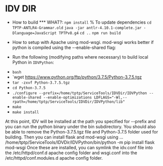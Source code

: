 
# IDV DIR

- How to build *** WHAT?:
`npm install`     % To update dependencies
`cd TPTP-ANTLR4-Grammar.old`
`java -jar antlr-4.10.1-complete.jar -Dlanguage=JavaScript TPTPv8.g4`
`cd ..`
`npm run build`

- How to setup with Apache using mod-wsgi.
mod-wsgi works better if python is compiled using the --enable-shared flag:

- Run the following (modifying paths where necessary) to build local Python in `IDVPython`:
* `bash`
* `wget https://www.python.org/ftp/python/3.7.5/Python-3.7.5.tgz
* `tar -zxvf Python-3.7.5.tgz`
* `cd Python-3.7.5`
* `./configure --prefix=/home/tptp/ServiceTools/IDVDir/IDVPython --enable-shared --enable-optimizations LDFLAGS="-Wl,--rpath=/home/tptp/ServiceTools/IDVDir/IDVPython/lib"`
* `make`
* `make install`

At this point, IDV will be installed at the path you specified for --prefix and you can run 
the python binary under the bin subdirectory.
You should also be able to remove the Python-3.7.5.tgz file and Python-3.7.5 folder used 
for building.
Then you can install flask and mod-wsgi using ...
    /home/tptp/ServiceTools/IDVDir/IDVPython/bin/python -m pip install flask mod-wsgi
Once these are installed, you can symlink the idv.conf file into the /etc/httpd/conf.d apache 
config folder and wsgi.conf into the /etc/httpd/conf.modules.d apache config folder.

